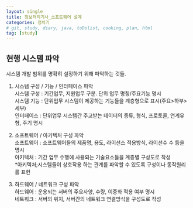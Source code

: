 ```yaml
---
layout: single
title: 정보처리기사_소프트웨어 설계
categories: 정처기
# git, study, diary, java, toDolist, cooking, plan, html
tag: [study] 
---
```


## 현행 시스템 파악

시스템 개발 범위를 명확히 설정하기 위해 파악하는 것들.

1. 시스템 구성 / 기능 / 인터페이스 파악  
시스템 구성 : 기간업무, 지원업무 구분. 단위 업무 명칭/주요기능 명시  
시스템 기능 : 단위업무 시스템이 제공하는 기능들을 계층형으로 표시(주요>하부>세부)  
인터페이스 : 단위업무 시스템간 주고받는 데이터의 종류, 형식, 프로토콜, 연계유형, 주기 명시


2. 소프트웨어 / 아키텍처 구성 파악  
소프트웨어 : 소프트웨어들의 제품명, 용도, 라이선스 적용방식, 라이선수 수 등을 명시  
아키텍처 : 기간 업무 수행에 사용되는 기술요소들을 계층별 구성도로 작성  
*아키텍처;시스템들이 상호작용 하는 관계를 파악할 수 있도록 구성이나 동작원리를 표현

3. 하드웨어 / 네트워크 구성 파악  
하드웨어 : 운용되는 서버의 주요사양, 수량, 이중화 적용 여부 명시  
네트워크 : 서버의 위치, 서버간의 네트워크 연결방식을 구성도로 작성
